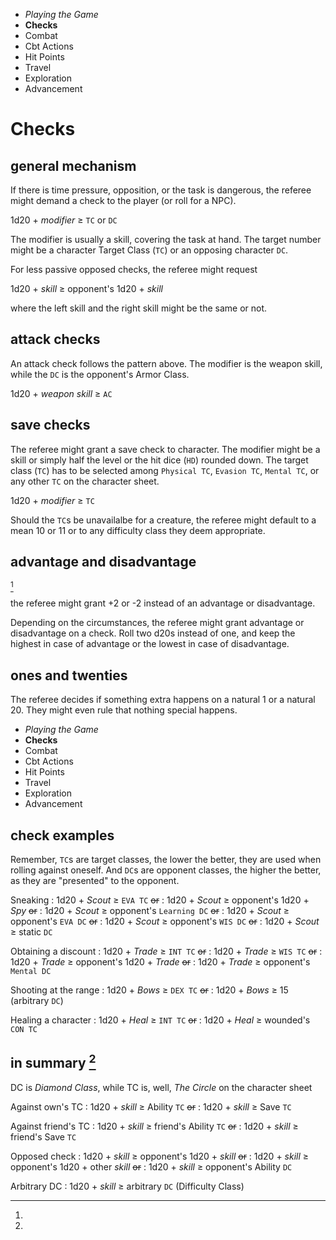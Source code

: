 
<!-- .margin.compass -->
* _Playing the Game_
* **Checks**
* Combat
* Cbt Actions
* Hit Points
* Travel
* Exploration
* Advancement


# Checks

## general mechanism

If there is time pressure, opposition, or the task is dangerous, the referee might demand a check to the player (or roll for a NPC).

<!-- .comparison -->
1d20 + _modifier_ ≥ `TC` or `DC`

The modifier is usually a skill, covering the task at hand. The target number might be a character Target Class (`TC`) or an opposing character `DC`.

For less passive opposed checks, the referee might request

<!-- .comparison -->
1d20 + _skill_ ≥ opponent's 1d20 + _skill_

where the left skill and the right skill might be the same or not.


## attack checks

An attack check follows the pattern above. The modifier is the weapon skill, while the `DC` is the opponent's Armor Class.

<!-- .comparison -->
1d20 + _weapon skill_ ≥ `AC`


## save checks

The referee might grant a save check to character. The modifier might be a skill or simply half the level or the hit dice (`HD`) rounded down. The target class (`TC`) has to be selected among `Physical TC`, `Evasion TC`, `Mental TC`, or any other `TC` on the character sheet.

<!-- .comparison -->
1d20 + _modifier_ ≥ `TC`

Should the `TC`s be unavailalbe for a creature, the referee might default to a mean 10 or 11 or to any difficulty class they deem appropriate.


## advantage and disadvantage

[^1]

[^1]:
  the referee might grant +2 or -2 instead of an advantage or disadvantage.

Depending on the circumstances, the referee might grant advantage or disadvantage on a check. Roll two d20s instead of one, and keep the highest in case of advantage or the lowest in case of disadvantage.


## ones and twenties

The referee decides if something extra happens on a natural 1 or a natural 20. They might even rule that nothing special happens.


<!-- PAGE BREAK checks -->


<!-- .margin.compass -->
* _Playing the Game_
* **Checks**
* Combat
* Cbt Actions
* Hit Points
* Travel
* Exploration
* Advancement


## check examples

Remember, `TC`s are target classes, the lower the better, they are used when rolling against oneself. And `DC`s are opponent classes, the higher the better, as they are "presented" to the opponent.

Sneaking
: 1d20 + _Scout_ ≥ `EVA TC` ~~or~~
: 1d20 + _Scout_ ≥ opponent's 1d20 + _Spy_ ~~or~~
: 1d20 + _Scout_ ≥ opponent's `Learning DC` ~~or~~
: 1d20 + _Scout_ ≥ opponent's `EVA DC` ~~or~~
: 1d20 + _Scout_ ≥ opponent's `WIS DC` ~~or~~
: 1d20 + _Scout_ ≥ static `DC`

Obtaining a discount
: 1d20 + _Trade_ ≥ `INT TC` ~~or~~
: 1d20 + _Trade_ ≥ `WIS TC` ~~or~~
: 1d20 + _Trade_ ≥ opponent's 1d20 + _Trade_ ~~or~~
: 1d20 + _Trade_ ≥ opponent's `Mental DC`

Shooting at the range
: 1d20 + _Bows_ ≥ `DEX TC` ~~or~~
: 1d20 + _Bows_ ≥ 15 (arbitrary `DC`)

Healing a character
: 1d20 + _Heal_ ≥ `INT TC` ~~or~~
: 1d20 + _Heal_ ≥ wounded's `CON TC`


## in summary [^1]

[^1]:
  DC is _Diamond Class_, while TC is, well, _The Circle_ on the character sheet

Against own's TC
: 1d20 + _skill_ ≥ Ability `TC` ~~or~~
: 1d20 + _skill_ ≥ Save `TC`

Against friend's TC
: 1d20 + _skill_ ≥ friend's Ability `TC` ~~or~~
: 1d20 + _skill_ ≥ friend's Save `TC`

Opposed check
: 1d20 + _skill_ ≥ opponent's 1d20 + _skill_ ~~or~~
: 1d20 + _skill_ ≥ opponent's 1d20 + other _skill_ ~~or~~
: 1d20 + _skill_ ≥ opponent's Ability `DC`

Arbitrary DC
: 1d20 + _skill_ ≥ arbitrary `DC` (Difficulty Class)

